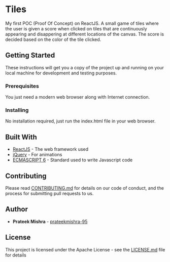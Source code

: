 # Tiles
My first POC (Proof Of Concept) on ReactJS. A small game of tiles where the user is given a score when clicked on tiles that are continuously appearing and disappering at different locations of the canvas. The score is decided based on the color of the tile clicked.

## Getting Started

These instructions will get you a copy of the project up and running on your local machine for development and testing purposes.

### Prerequisites

You just need a modern web browser along with Internet connection.

### Installing

No installation required, just run the index.html file in your web browser.

## Built With

* [ReactJS](https://reactjs.org/) - The web framework used
* [jQuery](https://jquery.com/) - For animations
* [ECMASCRIPT 6](http://es6-features.org/#Constants) - Standard used to write Javascript code

## Contributing

Please read [CONTRIBUTING.md](https://github.com/prateekmishra-95/Tiles/blob/master/CONTRIBUTING.md) for details on our code of conduct, and the process for submitting pull requests to us.

## Author

* **Prateek Mishra** - [prateekmishra-95](https://github.com/prateekmishra-95)

## License

This project is licensed under the Apache License - see the [LICENSE.md](https://github.com/prateekmishra-95/Tiles/blob/master/LICENSE) file for details
